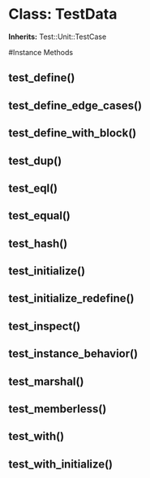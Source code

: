 # Class: TestData
**Inherits:** Test::Unit::TestCase
    




#Instance Methods
## test_define() [](#method-i-test_define)

## test_define_edge_cases() [](#method-i-test_define_edge_cases)

## test_define_with_block() [](#method-i-test_define_with_block)

## test_dup() [](#method-i-test_dup)

## test_eql() [](#method-i-test_eql)

## test_equal() [](#method-i-test_equal)

## test_hash() [](#method-i-test_hash)

## test_initialize() [](#method-i-test_initialize)

## test_initialize_redefine() [](#method-i-test_initialize_redefine)

## test_inspect() [](#method-i-test_inspect)

## test_instance_behavior() [](#method-i-test_instance_behavior)

## test_marshal() [](#method-i-test_marshal)

## test_memberless() [](#method-i-test_memberless)

## test_with() [](#method-i-test_with)

## test_with_initialize() [](#method-i-test_with_initialize)

